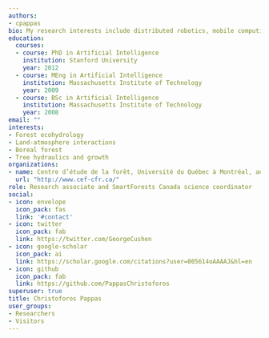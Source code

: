 ```yaml
---
authors:
- cpappas
bio: My research interests include distributed robotics, mobile computing and programmable matter.
education:
  courses:
  - course: PhD in Artificial Intelligence
    institution: Stanford University
    year: 2012
  - course: MEng in Artificial Intelligence
    institution: Massachusetts Institute of Technology
    year: 2009
  - course: BSc in Artificial Intelligence
    institution: Massachusetts Institute of Technology
    year: 2008
email: ""
interests:
- Forest ecohydrology
- Land-atmosphere interactions
- Boreal forest
- Tree hydraulics and growth
organizations:
- name: Centre d’étude de la forêt, Université du Québec à Montréal, and Département Science et Technologie, Téluq, Université du Québec
  url: "http://www.cef-cfr.ca/"
role: Research associate and SmartForests Canada science coordinator
social:
- icon: envelope
  icon_pack: fas
  link: '#contact'
- icon: twitter
  icon_pack: fab
  link: https://twitter.com/GeorgeCushen
- icon: google-scholar
  icon_pack: ai
  link: https://scholar.google.com/citations?user=005614oAAAAJ&hl=en
- icon: github
  icon_pack: fab
  link: https://github.com/PappasChristoforos
superuser: true
title: Christoforos Pappas
user_groups:
- Researchers
- Visitors
---
```



